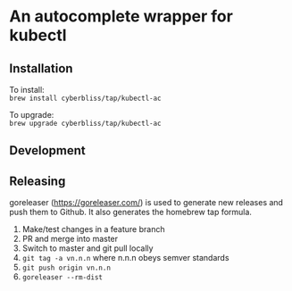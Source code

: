 # An autocomplete wrapper for kubectl
## Installation
To install:  
`brew install cyberbliss/tap/kubectl-ac`

To upgrade:  
`brew upgrade cyberbliss/tap/kubectl-ac`

## Development

## Releasing
goreleaser (https://goreleaser.com/) is used to generate new releases and push them to Github. It also generates the homebrew tap formula.
1. Make/test changes in a feature branch
2. PR and merge into master
3. Switch to master and git pull locally
4. `git tag -a vn.n.n` where n.n.n obeys semver standards
5. `git push origin vn.n.n`
6. `goreleaser --rm-dist`